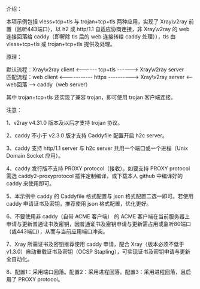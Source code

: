 介绍：

本项示例包括 vless+tcp+tls 与 trojan+tcp+tls 两种应用，实现了 Xray\v2ray 前置（监听443端口），以 h2 或 http/1.1 自适应协商连接，非 Xray\v2ray 的 web 连接回落给 caddy（即解除 tls 后的 web 连接转给 caddy 处理）），tls 由 vless+tcp+tls 或 trojan+tcp+tls 提供及处理。

原理：

默认流程：Xray\v2ray client <------ tcp+tls ------> Xray\v2ray server  
匹配流程：web client <----------- https ----------> Xray\v2ray server <-- web回落 --> caddy（web server）

其中 trojan+tcp+tls 还实现了兼容 trojan，即可使用 trojan 客户端连接。  

注意：

1、v2ray v4.31.0 版本及以后才支持 trojan 协议。

2、caddy 不小于 v2.3.0 版才支持 Caddyfile 配置开启 h2c server。

3、caddy 支持 http/1.1 server 与 h2c server 共用一个端口或一个进程（Unix Domain Socket 应用）。

4、caddy 发行版不支持 PROXY protocol（接收）。如要支持 PROXY protocol 需选 caddy2-proxyprotocol 插件定制编译，或下载本人 github 中编译好的 caddy 来使用即可。

5、本示例中 caddy 的 Caddyfile 格式配置与 json 格式配置二选一即可。若使用 caddy 申请证书及密钥，推荐使用 json 格式配置，优化更好。

6、不要使用非 caddy（自带 ACME 客户端） 的 ACME 客户端在当前服务器上申请与更新普通证书及密钥，因普通证书及密钥申请与更新需占用或监听80端口（或443端口），从而与当前应用端口冲突。

7、Xray 所需证书及密钥推荐使用 caddy 申请，配合 Xray（版本必须不低于v1.3.0）自动重载证书及密钥（OCSP Stapling），可实现证书及密钥申请与更新全自动化。

8、配置1：采用端口回落。配置2：采用进程回落。配置3：采用进程回落，且启用了 PROXY protocol。
